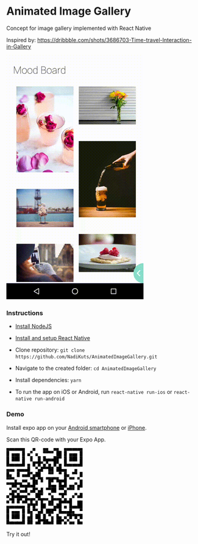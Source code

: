 # Animated Image Gallery

Concept for image gallery implemented with React Native

Inspired by: https://dribbble.com/shots/3686703-Time-travel-Interaction-in-Gallery

![Output sample](1.gif)

### Instructions

- [Install NodeJS](https://nodejs.org/en/)
- [Install and setup React Native](https://facebook.github.io/react-native/docs/getting-started.html)
- Clone repository: `git clone https://github.com/NadiKuts/AnimatedImageGallery.git`

- Navigate to the created folder: `cd AnimatedImageGallery`

- Install dependencies: `yarn`

- To run the app on iOS or Android, run `react-native run-ios` or `react-native run-android` 

### Demo

Install expo app on your [Android smartphone](https://play.google.com/store/apps/details?id=host.exp.exponent&referrer=www) or [iPhone](https://itunes.apple.com/app/apple-store/id982107779?ct=www&mt=8).

Scan this QR-code with your Expo App. 

![alt text](qr-code.png)

Try it out!

